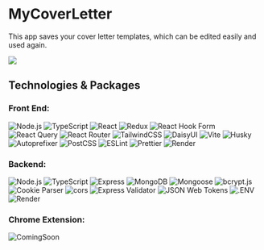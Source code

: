 # MyCoverLetter

This app saves your cover letter templates, which can be edited easily and used again.

<a target="_blank" href="https://mycoverletter-server.onrender.com" aria-label="See Live Preview"><img src="https://img.shields.io/badge/see_live_preview-green?style=for-the-badge"/>
</a>

## Technologies & Packages

### Front End:
![Node.js](https://img.shields.io/badge/-Node.js-339933?style=flat-square&logo=nodedotjs&logoColor=ffffff)
![TypeScript](https://img.shields.io/badge/-TypeScript-3178C6?style=flat-square&logo=typescript&logoColor=ffffff)
![React](https://img.shields.io/badge/-React-61DAFB?style=flat-square&logo=react&logoColor=ffffff)
![Redux](https://img.shields.io/badge/-Redux-764ABC?style=flat-square&logo=redux&logoColor=ffffff)
![React Hook Form](https://img.shields.io/badge/-React_Hook_Form-EC5990?style=flat-square&logo=reacthookform&logoColor=ffffff)
![React Query](https://img.shields.io/badge/-React_Query-FF4154?style=flat-square&logo=reactquery&logoColor=ffffff)
![React Router](https://img.shields.io/badge/-React_Router-CA4245?style=flat-square&logo=reactrouter&logoColor=ffffff)
![TailwindCSS](https://img.shields.io/badge/-TailwindCSS-06B6D4?style=flat-square&logo=tailwindcss&logoColor=ffffff)
![DaisyUI](https://img.shields.io/badge/-DaisyUI-5A0EF8?style=flat-square&logo=daisyui&logoColor=ffffff)
![Vite](https://img.shields.io/badge/-Vite-646CFF?style=flat-square&logo=vite&logoColor=ffffff)
![Husky](https://img.shields.io/badge/-Husky-7C3F00?style=flat-square&logoColor=ffffff)
![Autoprefixer](https://img.shields.io/badge/-Autoprefixer-DD3735?style=flat-square&logo=autoprefixer&logoColor=ffffff)
![PostCSS](https://img.shields.io/badge/-PostCSS-DD3A0A?style=flat-square&logo=postcss&logoColor=ffffff)
![ESLint](https://img.shields.io/badge/-ESLint-4B32C3?style=flat-square&logo=eslint&logoColor=ffffff)
![Prettier](https://img.shields.io/badge/-Prettier-F7B93E?style=flat-square&logo=prettier&logoColor=000000)
![Render](https://img.shields.io/badge/-Render-46E3B7?style=flat-square&logo=render&logoColor=ffffff)

### Backend:
![Node.js](https://img.shields.io/badge/-Node.js-339933?style=flat-square&logo=nodedotjs&logoColor=ffffff)
![TypeScript](https://img.shields.io/badge/-TypeScript-3178C6?style=flat-square&logo=typescript&logoColor=ffffff)
![Express](https://img.shields.io/badge/-Express-000000?style=flat-square&logo=express&logoColor=ffffff)
![MongoDB](https://img.shields.io/badge/-MongoDB-47A248?style=flat-square&logo=mongodb&logoColor=ffffff)
![Mongoose](https://img.shields.io/badge/-Mongoose-880000?style=flat-square&logo=mongoose&logoColor=ffffff)
![bcrypt.js](https://img.shields.io/badge/-bcrypt.js-000000?style=flat-square&logoColor=ffffff)
![Cookie Parser](https://img.shields.io/badge/-Cookie_parser-000000?style=flat-square&logoColor=ffffff)
![cors](https://img.shields.io/badge/-cors-000000?style=flat-square&logoColor=ffffff)
![Express Validator](https://img.shields.io/badge/-Express_validator-000000?style=flat-square&logoColor=ffffff)
![JSON Web Tokens](https://img.shields.io/badge/-JSON_Web_Tokens-000000?style=flat-square&logo=jsonwebtokens&logoColor=ffffff)
![.ENV](https://img.shields.io/badge/-.ENV-ECD53F?style=flat-square&logo=dotenv&logoColor=000000)
![Render](https://img.shields.io/badge/-Render-46E3B7?style=flat-square&logo=render&logoColor=ffffff)

### Chrome Extension:
![ComingSoon](https://img.shields.io/badge/-coming_soon-5A0EF8?style=flat-square)
